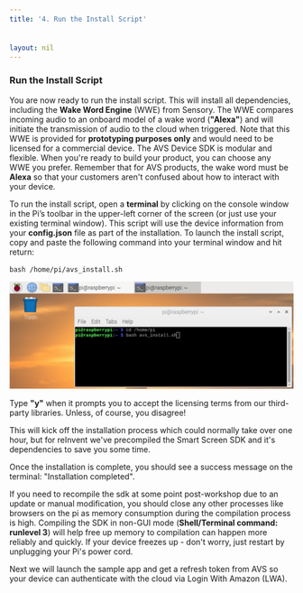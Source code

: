 ```yaml
---
title: '4. Run the Install Script'


layout: nil
---
```



### Run the Install Script

You are now ready to run the install script. This will install all dependencies, including the **Wake Word Engine** (WWE) from Sensory.  The WWE compares incoming audio to an onboard model of a wake word (**"Alexa"**) and will initiate the transmission of audio to the cloud when triggered.  Note that this WWE is provided for **prototyping purposes only** and would need to be licensed for a commercial device.  The AVS Device SDK is modular and flexible. When you're ready to build your product, you can choose any WWE you prefer. Remember that for AVS products, the wake word must be **Alexa** so that your customers aren't confused about how to interact with your device.

To run the install script, open a **terminal** by clicking on the console window in the Pi’s toolbar in the upper-left corner of the screen (or just use your existing terminal window). This script will use the device information from your **config.json** file as part of the installation. To launch the install script, copy and paste the following command into your terminal window and hit return:


```
bash /home/pi/avs_install.sh
```


![run_script](../assets/configTerm.png)


Type **"y"** when it prompts you to accept the licensing terms from our third-party libraries.  Unless, of course, you disagree!

This will kick off the installation process which could normally take over one hour, but for reInvent we've precompiled the Smart Screen SDK and it's dependencies to save you some time.

Once the installation is complete, you should see a success message on the terminal: "Installation completed". 

If you need to recompile the sdk at some point post-workshop due to an update or manual modification, you should close any other processes like browsers on the pi as memory consumption during the compilation process is high. Compiling the SDK in non-GUI mode (**Shell/Terminal command: runlevel 3**) will help free up memory to compilation can happen more reliably and quickly. If your device freezes up - don't worry, just restart by unplugging your Pi's power cord.


Next we will launch the sample app and get a refresh token from AVS so your device can authenticate with the cloud via Login With Amazon (LWA).  








